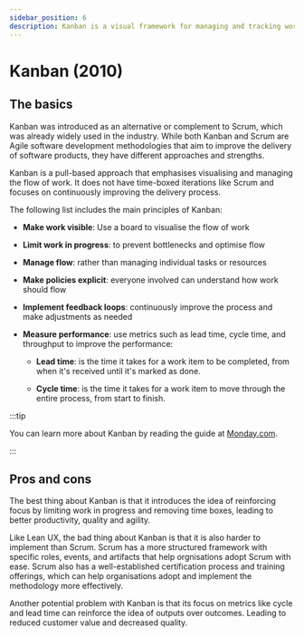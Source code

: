 ```yaml
---
sidebar_position: 6
description: Kanban is a visual framework for managing and tracking work items in software development. It emphasizes small, incremental changes and limiting work in progress to optimize workflow.
---
```


# Kanban (2010)

## The basics

Kanban was introduced as an alternative or complement to Scrum, which was already widely used in the industry. While both Kanban and Scrum are Agile software development methodologies that aim to improve the delivery of software products, they have different approaches and strengths.

Kanban is a pull-based approach that emphasises visualising and managing the flow of work. It does not have time-boxed iterations like Scrum and focuses on continuously improving the delivery process.

The following list includes the main principles of Kanban:

- **Make work visible**: Use a board to visualise the flow of work

- **Limit work in progress**: to prevent bottlenecks and optimise flow

- **Manage flow**: rather than managing individual tasks or resources

- **Make policies explicit**: everyone involved can understand how work should flow

- **Implement feedback loops**: continuously improve the process and make adjustments as needed

- **Measure performance**: use metrics such as lead time, cycle time, and throughput to improve the performance:

    - **Lead time**: is the time it takes for a work item to be completed, from when it's received until it's marked as done.

    - **Cycle time**: is the time it takes for a work item to move through the entire process, from start to finish.

:::tip

You can learn more about Kanban by reading the guide at [Monday.com](https://monday.com/blog/project-management/kanban/).

:::

## Pros and cons

The best thing about Kanban is that it introduces the idea of reinforcing focus by limiting work in progress and removing time boxes, leading to better productivity, quality and agility.

Like Lean UX, the bad thing about Kanban is that it is also harder to implement than Scrum. Scrum has a more  structured framework with specific roles, events, and artifacts that help orgnisations adopt Scrum with ease. Scrum also has a well-established certification process and training offerings, which can help organisations adopt and implement the methodology more effectively.

Another potential problem with Kanban is that its focus on metrics like cycle and lead time can reinforce the idea of outputs over outcomes. Leading to reduced customer value and decreased quality.
